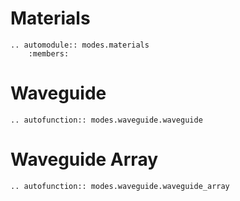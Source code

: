 
# Materials

```eval_rst
.. automodule:: modes.materials
    :members:
```

# Waveguide


```eval_rst
.. autofunction:: modes.waveguide.waveguide
```


# Waveguide Array


```eval_rst
.. autofunction:: modes.waveguide.waveguide_array
```
